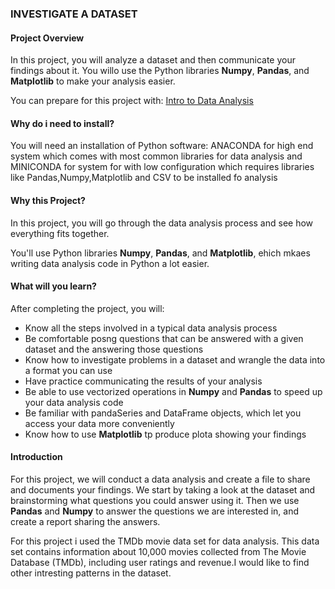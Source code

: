 ### INVESTIGATE A DATASET

#### Project Overview

In this project, you will analyze a dataset and then communicate your findings about it. You willo use the Python libraries <b>Numpy</b>, <b>Pandas</b>, and <b>Matplotlib</b> to make your analysis easier.

You can prepare for this project with: <a href="https://classroom.udacity.com/courses/ud170-nd">Intro to Data Analysis</a>

#### Why do i need to install? 

You will need an installation of Python software: ANACONDA for high end system which comes with most common libraries for data analysis and MINICONDA for system for with low configuration which requires libraries like Pandas,Numpy,Matplotlib and CSV to be installed fo analysis
 
#### Why this Project?

 In this project, you will go through the data analysis process and see how everything fits together.

 You'll use Python libraries <b>Numpy</b>, <b>Pandas</b>, and <b>Matplotlib</b>, ehich mkaes writing data analysis code in Python a lot easier. 

#### What will you learn?

 After completing the project, you will:

 - Know all the steps involved in a typical data analysis process
 - Be comfortable posng questions that can be answered with a given dataset and the answering those questions
 - Know how to investigate problems in a dataset and wrangle the data into a format you can use
 - Have practice communicating the results of your analysis
 - Be able to use vectorized operations in <b>Numpy</b> and <b>Pandas</b> to speed up your data analysis code
 -  Be familiar with pandaSeries and DataFrame objects, which let you access your data more conveniently
 - Know how to use <b>Matplotlib</b> tp produce plota showing your findings

#### Introduction

 For this project, we will conduct a data analysis and create a file to share and documents your findings. We start by taking a look at the dataset and brainstorming what questions you could answer using it. Then we use <b>Pandas</b> and <b>Numpy</b> to answer the questions we are interested in, and create a report sharing the answers. 

 For this project i used the TMDb movie data set for data analysis. This data set contains information about 10,000 movies collected from The Movie Database (TMDb), including user ratings and revenue.I would like to find other intresting patterns in the dataset.


